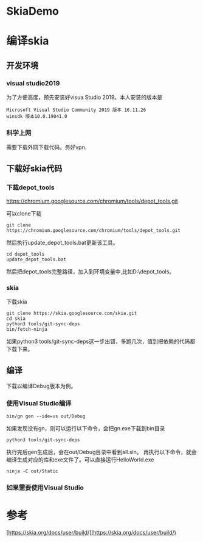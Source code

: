 # SkiaDemo
# 编译skia
## 开发环境
### visual studio2019
为了方便高度，预先安装好visua Studio 2019。本人安装的版本是
```
Microsoft Visual Studio Community 2019 版本 16.11.26
winsdk 版本10.0.19041.0
```
### 科学上网
需要下载外网下载代码。务好vpn.
## 下载好skia代码
### 下载depot_tools
https://chromium.googlesource.com/chromium/tools/depot_tools.git

可以clone下载
```
git clone https://chromium.googlesource.com/chromium/tools/depot_tools.git
```
然后执行update_depot_tools.bat更新该工具。
```
cd depot_tools
update_depot_tools.bat
```
然后把depot_tools完整路径，加入到环境变量中,比如D:\depot_tools。

### skia
下载skia
```
git clone https://skia.googlesource.com/skia.git
cd skia
python3 tools/git-sync-deps
bin/fetch-ninja
```
如果python3 tools/git-sync-deps这一步出错，多跑几次，值到把依赖的代码都下载下来。
## 编译

下载以编译Debug版本为例。
### 使用Visual Studio编译
```
bin/gn gen --ide=vs out/Debug
```
如果发现没有gn，则可以运行以下命令，会把gn.exe下载到bin目录
```
python3 tools/git-sync-deps
```

执行完后gen生成后，会在out/Debug目录中看到all.sln。
再执行以下命令，就会编译生成对应的库和exe文件了。可以直接运行HelloWorld.exe
```
ninja -C out/Static
```
### 如果需要使用Visual Studio

# 参考
[https://skia.org/docs/user/build/](https://skia.org/docs/user/build/)